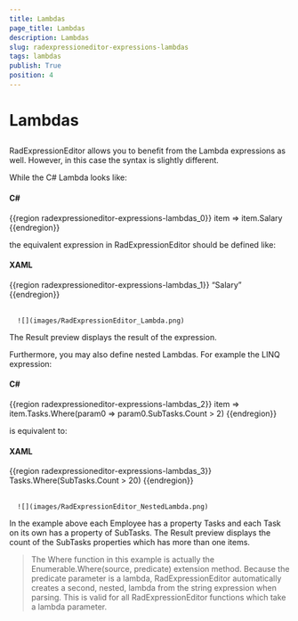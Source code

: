 ```yaml
---
title: Lambdas
page_title: Lambdas
description: Lambdas
slug: radexpressioneditor-expressions-lambdas
tags: lambdas
publish: True
position: 4
---
```


# Lambdas



## 

RadExpressionEditor allows you to benefit from the Lambda expressions as well. However, in this case the syntax is slightly different.  

While the C# Lambda looks like:

#### __C#__

{{region radexpressioneditor-expressions-lambdas_0}}
	item => item.Salary
	{{endregion}}



the equivalent expression in RadExpressionEditor should be defined like:

#### __XAML__

{{region radexpressioneditor-expressions-lambdas_1}}
	“Salary”
	{{endregion}}






         
      ![](images/RadExpressionEditor_Lambda.png)



The Result preview displays the result of the expression.

Furthermore, you may also define nested Lambdas. For example the LINQ expression:

#### __C#__

{{region radexpressioneditor-expressions-lambdas_2}}
	item => item.Tasks.Where(param0 => param0.SubTasks.Count > 2)
	{{endregion}}



is equivalent to:

#### __XAML__

{{region radexpressioneditor-expressions-lambdas_3}}
	Tasks.Where(SubTasks.Count > 20)
	{{endregion}}






         
      ![](images/RadExpressionEditor_NestedLambda.png)



In the example above each Employee has a property Tasks and each Task on its own has a property of SubTasks. The Result preview displays the count of the SubTasks properties which has more than one items.

>The Where function in this example is actually the Enumerable.Where(source, predicate) extension method. Because the predicate parameter is a lambda, RadExpressionEditor automatically creates a second, nested, lambda from the string expression when parsing. This is valid for all RadExpressionEditor functions which take a lambda parameter.


